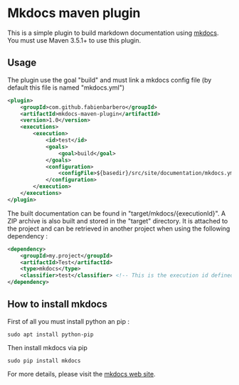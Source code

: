 # Mkdocs maven plugin

This is a simple plugin to build markdown documentation using [mkdocs](http://www.mkdocs.org/).
You must use Maven 3.5.1+ to use this plugin.


## Usage

The plugin use the goal "build" and must link a mkdocs config file (by default this file is named "mkdocs.yml")

```xml
<plugin>
    <groupId>com.github.fabienbarbero</groupId>
    <artifactId>mkdocs-maven-plugin</artifactId>
    <version>1.0</version>
    <executions>
        <execution>
            <id>test</id>
            <goals>
                <goal>build</goal>
            </goals>
            <configuration>
                <configFile>${basedir}/src/site/documentation/mkdocs.yml</configFile>
            </configuration>
        </execution>
    </executions>
</plugin>
```

The built documentation can be found in "target/mkdocs/{executionId}".
A ZIP archive is also built and stored in the "target" directory. It is attached to the project and can be retrieved
in another project when using the following dependency :

```xml
<dependency>
    <groupId>my.project</groupId>
    <artifactId>Test</artifactId>
    <type>mkdocs</type>
    <classifier>test</classifier> <!-- This is the execution id defined when generating the documentation -->
</dependency>
``` 

## How to install mkdocs

First of all you must install python an pip :
```text
sudo apt install python-pip
```
Then install mkdocs via pip
```text
sudo pip install mkdocs
```

For more details, please visit the [mkdocs web site](http://www.mkdocs.org/).
